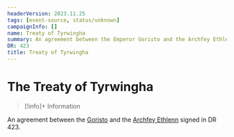 ```yaml
---
headerVersion: 2023.11.25
tags: [event-source, status/unknown]
campaignInfo: []
name: Treaty of Tyrwingha
summary: An agreement between the Emperor Goristo and the Archfey Ethlenn to establish Tyrwingha
DR: 423
title: Treaty of Tyrwingha
---
```

# The Treaty of Tyrwingha
>[!info]+ Information
> 


An agreement between the [Goristo](<../../../people/historical-figures/drankorian-emperors/goristo.md>) and the [Archfey Ethlenn](<../../../people/extraplanar-powers/archfey-ethlenn.md>) signed in DR 423.

